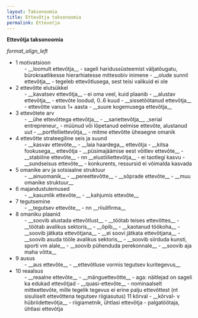 ```yaml
---
layout: Taksonoomia
title: Ettevõtja taksonoomia
permalink: Ettevotja
---
```


 

 __Ettevõtja taksonoomia__

<p><span><i class="material-icons ikoon">format_align_left</i></span></p>

<ul>
  <li>
    <span class="lyliti">1 motivatsioon</span>
    <ul id='alammenyy01'>
    - __loomult ettevõtja__ - sageli haridussüsteemist väljatõugatu, bürokraatlikesse hierarhiatesse mittesobiv inimene
    - __olude sunnil ettevõtja__ - tegeleb ettevõtlusega, sest teisi valikuid ei ole
    </ul>
  </li>
  <li>
    <span class="lyliti">2 ettevõtte elutsükkel</span>
    <ul id='alammenyy02'>
    - __kavatsev ettevõtja__ - ei oma veel, kuid plaanib
    - __alustav ettevõtja__ - ettevõte loodud, 0..6 kuud
    - __sissetöötanud ettevõtja__ - ettevõtte vanus 1+ aasta
    - __suure kogemusega ettevõtja__
    </ul>
  </li>
  <li>
    <span class="lyliti">3 ettevõtete arv</span>
    <ul id='alammenyy03'>
    - __ühe ettevõttega ettevõtja__
    - __sariettevõtja__, _serial entrepreneur_ - müünud või lõpetanud eelmise ettevõte, alustanud uut
    - __portfelliettevõtja__ - mitme ettevõtte üheaegne omanik
    </ul>
  </li>
  <li>
    <span class="lyliti">4 ettevõtte strateegiline seis ja suund</span>
    <ul id='alammenyy04'>
    - __kasvav ettevõte__
      - __laia haardega__ ettevõtja
      - __kitsa fookusega__ ettevõtja
    - __püsimajäämise eest võitlev ettevõte__
    - __stabiilne ettevõte__
      - nn __elustiiliettevõtja__ - ei taotlegi kasvu
      - __sundseisus ettevõte__ - konkurents, ressursid ei võimalda kasvada
    </ul>
  </li>
  <li>
    <span class="lyliti">5 omanike arv ja sotsiaalne struktuur</span>
    <ul id='alammenyy05'>
    - __ainuomanik__
    - __pereettevõtte__
    - __sõprade ettevõte__
    - __muu omanike struktuur__
    </ul>
  </li>
  <li>
    <span class="lyliti">6 majandustulemused</span>
    <ul id='alammenyy06'>
    - __kasumlik ettevõte__
    - __kahjumis ettevõte__
    </ul>
  </li>
  <li>
    <span class="lyliti">7 tegutsemine</span>
    <ul id='alammenyy07'>
    - __tegutsev ettevõte__
    - nn __riiulifirma__
    </ul>
  </li>
  <li>
    <span class="lyliti">8 omaniku plaanid</span>
    <ul id='alammenyy08'>
    - __soovib alustada ettevõtlust__
      - __töötab teises ettevõttes__
      - __töötab avalikus sektoris__
      - __õpib__
      - __kaotanud töökoha__
    - __soovib jätkata ettevõtjana__
    - __ei soovi jätkata ettevõtjana__
      - __soovib asuda tööle avalikus sektoris__
      - __soovib siirduda kunsti, sporti vm alale__
      - __soovib pühenduda perekonnale__
      - __soovib aja maha võtta__
    </ul>
  </li>
  <li>
    <span class="lyliti">9 ausus</span>
    <ul id='alammenyy09'>
    - __aus ettevõte__
    - __ettevõtluse vormis tegutsev kuritegevus__
    </ul>
  </li>
  <li>
    <span class="lyliti">10 reaalsus</span>
    <ul id='alammenyy10'>
    - __reaalne ettevõte__
    - __mänguettevõtte__ - aga: näitlejad on sageli ka edukad ettevõtjad
    - __quasi-ettevõte__ - nominaalselt mitteettevõte, mille tegelik tegevus ei erine palju ettevõttest (nt sisuliselt ettevõttena tegutsev riigiasutus)
    11 kõrval
    - __kõrval- v hübriidettevõtja__
      - riigiametnik, ühtlasi ettevõtja
      - palgatöötaja, ühtlasi ettevõtja
    </ul>
  </li>
</ul>